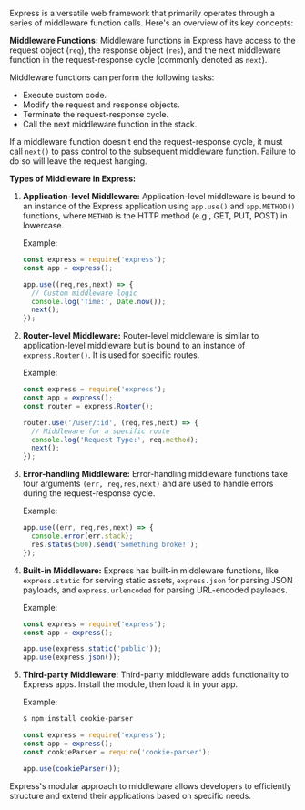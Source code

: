 Express is a versatile web framework that primarily operates through a series of middleware function calls. Here's an overview of its key concepts:

**Middleware Functions:**
Middleware functions in Express have access to the request object (`req`), the response object (`res`), and the next middleware function in the request-response cycle (commonly denoted as `next`).

Middleware functions can perform the following tasks:
- Execute custom code.
- Modify the request and response objects.
- Terminate the request-response cycle.
- Call the next middleware function in the stack.

If a middleware function doesn't end the request-response cycle, it must call `next()` to pass control to the subsequent middleware function. Failure to do so will leave the request hanging.

**Types of Middleware in Express:**
1. **Application-level Middleware:**
   Application-level middleware is bound to an instance of the Express application using `app.use()` and `app.METHOD()` functions, where `METHOD` is the HTTP method (e.g., GET, PUT, POST) in lowercase.

   Example:
   ```javascript
   const express = require('express');
   const app = express();

   app.use((req,res,next) => {
     // Custom middleware logic
     console.log('Time:', Date.now());
     next();
   });
   ```

2. **Router-level Middleware:**
   Router-level middleware is similar to application-level middleware but is bound to an instance of `express.Router()`. It is used for specific routes.

   Example:
   ```javascript
   const express = require('express');
   const app = express();
   const router = express.Router();

   router.use('/user/:id', (req,res,next) => {
     // Middleware for a specific route
     console.log('Request Type:', req.method);
     next();
   });
   ```

3. **Error-handling Middleware:**
   Error-handling middleware functions take four arguments `(err, req,res,next)` and are used to handle errors during the request-response cycle.

   Example:
   ```javascript
   app.use((err, req,res,next) => {
     console.error(err.stack);
     res.status(500).send('Something broke!');
   });
   ```

4. **Built-in Middleware:**
   Express has built-in middleware functions, like `express.static` for serving static assets, `express.json` for parsing JSON payloads, and `express.urlencoded` for parsing URL-encoded payloads.

   Example:
   ```javascript
   const express = require('express');
   const app = express();

   app.use(express.static('public'));
   app.use(express.json());
   ```

5. **Third-party Middleware:**
   Third-party middleware adds functionality to Express apps. Install the module, then load it in your app.

   Example:
   ```bash
   $ npm install cookie-parser
   ```

   ```javascript
   const express = require('express');
   const app = express();
   const cookieParser = require('cookie-parser');

   app.use(cookieParser());
   ```

Express's modular approach to middleware allows developers to efficiently structure and extend their applications based on specific needs.

